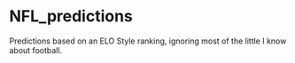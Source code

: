 NFL_predictions
===============

Predictions based on an ELO Style ranking, ignoring most of the little I know about football.


